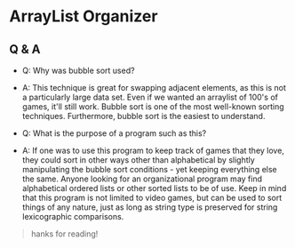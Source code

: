 # ArrayList Organizer

##  Q & A 

 
- Q: Why was bubble sort used?

- A: This technique is great for swapping adjacent elements, as this is not a particularly large data set. Even if we wanted an arraylist of 100's of games, it'll still work. Bubble sort is one of the most well-known sorting techniques. Furthermore, bubble sort is the easiest to understand.

- Q: What is the purpose of a program such as this?

- A: If one was to use this program to keep track of games that they love, they could sort in other ways other than alphabetical by slightly manipulating the bubble sort conditions - yet keeping everything else the same. Anyone looking for an organizational program may find alphabetical ordered lists or other sorted lists to be of use. Keep in mind that this program is not limited to video games, but can be used to sort things of any nature, just as long as string type is preserved for string lexicographic comparisons.

> hanks for reading!
